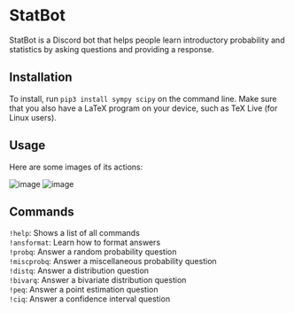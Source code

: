 # StatBot
StatBot is a Discord bot that helps people learn introductory probability and statistics by asking questions and providing a response.

## Installation
To install, run `pip3 install sympy scipy` on the command line. Make sure that you also have a LaTeX program on your device, such as TeX Live (for Linux users).

## Usage
Here are some images of its actions:

![image](https://user-images.githubusercontent.com/73120632/128464788-b45fb60d-4520-4ca5-9600-25a609bac852.png)
![image](https://user-images.githubusercontent.com/73120632/128464868-fad40aa2-eefe-4cd8-af31-70acd0734eb1.png)

## Commands
`!help`: Shows a list of all commands<br/>
`!ansformat`: Learn how to format answers<br/>
`!probq`: Answer a random probability question<br/>
`!miscprobq`: Answer a miscellaneous probability question<br/>
`!distq`: Answer a distribution question<br/>
`!bivarq`: Answer a bivariate distribution question<br/>
`!peq`: Answer a point estimation question<br/>
`!ciq`: Answer a confidence interval question<br/>
